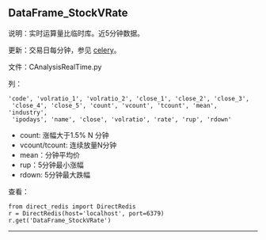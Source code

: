 ## DataFrame_StockVRate

说明：实时运算量比临时库。近5分钟数据。

更新：交易日每分钟，参见 [celery](celery.md)。

文件：CAnalysisRealTime.py

列：

```
'code', 'volratio_1', 'volratio_2', 'close_1', 'close_2', 'close_3',
 'close_4', 'close_5', 'count', 'vcount', 'tcount', 'mean', 'industry',
 'ipodays', 'name', 'close', 'volratio', 'rate', 'rup', 'rdown'
```

- count: 涨幅大于1.5% N 分钟
- vcount/tcount: 连续放量N分钟
- mean：分钟平均价
- rup：5分钟最小涨幅
- rdown: 5分钟最大跌幅


查看：

```
from direct_redis import DirectRedis
r = DirectRedis(host='localhost', port=6379)
r.get('DataFrame_StockVRate')
```

---






